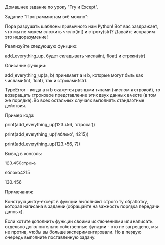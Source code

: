 Домашнее задание по уроку "Try и Except".

Задание "Программистам всё можно":

Пора разрушать шаблоны привычного нам Python! Вот вас раздражает, что мы не можем сложить число(int) и строку(str)? Давайте исправим это недоразумение!

Реализуйте следующую функцию:

add_everything_up, будет складывать числа(int, float) и строки(str)

Описание функции:

add_everything_up(a, b) принимает a и b, которые могут быть как числами(int, float), так и строками(str).

TypeError - когда a и b окажутся разными типами (числом и строкой), то возвращать строковое представление этих двух данных вместе (в том же порядке). Во всех остальных случаях выполнять стандартные действия.

Пример кода:

print(add_everything_up(123.456, 'строка'))

print(add_everything_up('яблоко', 4215))

print(add_everything_up(123.456, 7))

Вывод в консоль:

123.456строка

яблоко4215

130.456

Примечания:

Конструкции try-except в функции выполняют строго ту обработку, которая написана в задании (обращайте на важность порядка передачи данных).

Если хотите дополнить функции своими исключениями или написать отдельно дополнительно собственные функции - это не запрещено, мы не против, чтобы вы больше экспериментировали. Но в первую очередь выполните поставленную задачу.
